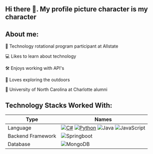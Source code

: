 ## Hi there 👋. My profile picture character is my character

## About me: 
:briefcase: Technology rotational program participant at Allstate

:computer: Likes to learn about technology

:hammer_and_wrench: Enjoys working with API's

:fallen_leaf: Loves exploring the outdoors

:office: University of North Carolina at Charlotte alumni

## Technology Stacks Worked With: 
| Type                   | Names                     |
|-------------------------|----------------------|
| Language | [![C#](https://img.shields.io/badge/-C%23-black?style=for-the-badge&logo=csharp)](https://github.com/search?l=C%23&q=user%3ASoNearSonar&type=Repositories) [![Python](https://img.shields.io/badge/-Python-black?style=for-the-badge&logo=python)](https://github.com/search?l=Python&q=user%3ASoNearSonar&type=Repositories) ![Java](https://img.shields.io/badge/-Java-black?style=for-the-badge&logo=openjdk) ![JavaScript](https://img.shields.io/badge/-Javascript-black?style=for-the-badge&logo=javascript) |
| Backend Framework | ![Springboot](https://img.shields.io/badge/-Springboot-black?style=for-the-badge&logo=spring) |
| Database | ![MongoDB](https://img.shields.io/badge/-MongoDB-black?style=for-the-badge&logo=mongodb) |
